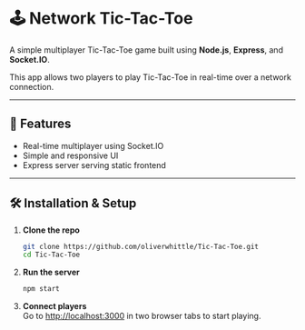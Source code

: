 # 🕹️ Network Tic-Tac-Toe

A simple multiplayer Tic-Tac-Toe game built using **Node.js**, **Express**, and **Socket.IO**.

This app allows two players to play Tic-Tac-Toe in real-time over a network connection.

---

## 🚀 Features

- Real-time multiplayer using Socket.IO
- Simple and responsive UI
- Express server serving static frontend

---

## 🛠️ Installation & Setup

1. **Clone the repo**

   ```bash
   git clone https://github.com/oliverwhittle/Tic-Tac-Toe.git
   cd Tic-Tac-Toe

2. **Run the server**

    ```bash
    npm start

3. **Connect players**  
   Go to [http://localhost:3000](http://localhost:3000) in two browser tabs to start playing.
